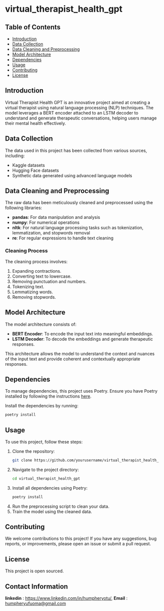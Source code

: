 # virtual_therapist_health_gpt

## Table of Contents
- [Introduction](#introduction)
- [Data Collection](#data-collection)
- [Data Cleaning and Preprocessing](#data-cleaning-and-preprocessing)
- [Model Architecture](#model-architecture)
- [Dependencies](#dependencies)
- [Usage](#usage)
- [Contributing](#contributing)
- [License](#license)

## Introduction
Virtual Therapist Health GPT is an innovative project aimed at creating a virtual therapist using natural language processing (NLP) techniques. The model leverages a BERT encoder attached to an LSTM decoder to understand and generate therapeutic conversations, helping users manage their mental health effectively.

## Data Collection
The data used in this project has been collected from various sources, including:
- Kaggle datasets
- Hugging Face datasets
- Synthetic data generated using advanced language models

## Data Cleaning and Preprocessing
The raw data has been meticulously cleaned and preprocessed using the following libraries:
- **pandas**: For data manipulation and analysis
- **numpy**: For numerical operations
- **nltk**: For natural language processing tasks such as tokenization, lemmatization, and stopwords removal
- **re**: For regular expressions to handle text cleaning

### Cleaning Process
The cleaning process involves:
1. Expanding contractions.
2. Converting text to lowercase.
3. Removing punctuation and numbers.
4. Tokenizing text.
5. Lemmatizing words.
6. Removing stopwords.

## Model Architecture
The model architecture consists of:
- **BERT Encoder**: To encode the input text into meaningful embeddings.
- **LSTM Decoder**: To decode the embeddings and generate therapeutic responses.

This architecture allows the model to understand the context and nuances of the input text and provide coherent and contextually appropriate responses.

## Dependencies
To manage dependencies, this project uses Poetry. Ensure you have Poetry installed by following the instructions [here](https://python-poetry.org/docs/#installation).

Install the dependencies by running:
```bash
poetry install
```

## Usage
To use this project, follow these steps:
1. Clone the repository:
    ```bash
    git clone https://github.com/yourusername/virtual_therapist_health_gpt.git
    ```
2. Navigate to the project directory:
    ```bash
    cd virtual_therapist_health_gpt
    ```
3. Install all dependencies using Poetry:
    ```bash
    poetry install
    ```
4. Run the preprocessing script to clean your data.
5. Train the model using the cleaned data.

## Contributing
We welcome contributions to this project! If you have any suggestions, bug reports, or improvements, please open an issue or submit a pull request.

## License
This project is open sourced.

## Contact Information
**linkedin** : https://www.linkedin.com/in/humpheryotu/, **Email** : humpheryufuoma@gmail.com